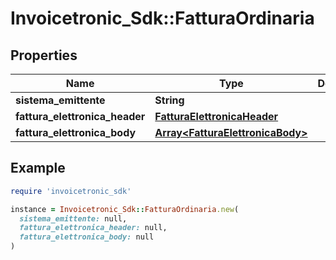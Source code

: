 # Invoicetronic_Sdk::FatturaOrdinaria

## Properties

| Name | Type | Description | Notes |
| ---- | ---- | ----------- | ----- |
| **sistema_emittente** | **String** |  | [optional] |
| **fattura_elettronica_header** | [**FatturaElettronicaHeader**](FatturaElettronicaHeader.md) |  | [optional] |
| **fattura_elettronica_body** | [**Array&lt;FatturaElettronicaBody&gt;**](FatturaElettronicaBody.md) |  | [optional] |

## Example

```ruby
require 'invoicetronic_sdk'

instance = Invoicetronic_Sdk::FatturaOrdinaria.new(
  sistema_emittente: null,
  fattura_elettronica_header: null,
  fattura_elettronica_body: null
)
```

